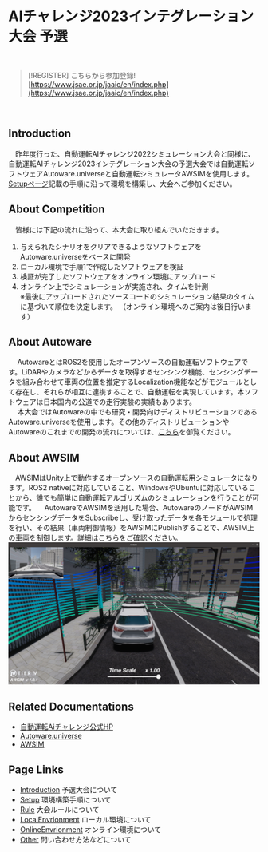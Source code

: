 # AIチャレンジ2023インテグレーション大会 予選

<br>

> [!REGISTER]
> こちらから参加登録!
> [https://www.jsae.or.jp/jaaic/en/index.php](https://www.jsae.or.jp/jaaic/en/index.php)

<br>

## Introduction
&emsp;昨年度行った、自動運転AIチャレンジ2022シミュレーション大会と同様に、自動運転AIチャレンジ2023インテグレーション大会の予選大会では自動運転ソフトウェアAutoware.universeと自動運転シミュレータAWSIMを使用します。[Setupページ](../setup/index.html)記載の手順に沿って環境を構築し、大会へご参加ください。
  
## About Competition
&emsp;皆様には下記の流れに沿って、本大会に取り組んでいただきます。  
1. 与えられたシナリオをクリアできるようなソフトウェアをAutoware.universeをベースに開発  
2. ローカル環境で手順1で作成したソフトウェアを検証  
3. 検証が完了したソフトウェアをオンライン環境にアップロード  
4. オンライン上でシミュレーションが実施され、タイムを計測   
    ※最後にアップロードされたソースコードのシミュレーション結果のタイムに基づいて順位を決定します。
    （オンライン環境へのご案内は後日行います）  


## About Autoware
&emsp; AutowareとはROS2を使用したオープンソースの自動運転ソフトウェアです。LiDARやカメラなどからデータを取得するセンシング機能、センシングデータを組み合わせて車両の位置を推定するLocalization機能などがモジュールとして存在し、それらが相互に連携することで、自動運転を実現しています。本ソフトウェアは日本国内の公道での走行実験の実績もあります。  
&emsp; 本大会ではAutowareの中でも研究・開発向けディストリビューションであるAutoware.universeを使用します。その他のディストリビューションやAutowareのこれまでの開発の流れについては、[こちら](https://autowarefoundation.github.io/autoware-documentation/main/design/autoware-concepts/difference-from-ai-and-auto/)を御覧ください。
  
## About AWSIM
 &emsp;AWSIMはUnity上で動作するオープンソースの自動運転用シミュレータになります。ROS2 nativeに対応していること、WindowsやUbuntuに対応していることから、誰でも簡単に自動運転アルゴリズムのシミュレーションを行うことが可能です。
  &emsp;AutowareでAWSIMを活用した場合、AutowareのノードがAWSIMからセンシングデータをSubscribeし、受け取ったデータを各モジュールで処理を行い、その結果（車両制御情報）をAWSIMにPublishすることで、AWSIM上の車両を制御します。詳細は[こちら](https://github.com/tier4/AWSIM)をご確認ください。
 ![awsim](../images/intro/awsim.png)
 
## Related Documentations
 * [自動運転Aiチャレンジ公式HP](https://www.jsae.or.jp/jaaic/)
 * [Autoware.universe](https://github.com/autowarefoundation/autoware.universe)
 *  [AWSIM](https://github.com/tier4/AWSIM)
 
## Page Links
 * [Introduction](../intro/index.html)  予選大会について
 * [Setup](../setup/index.html)  環境構築手順について
 * [Rule](../rule/index.html)  大会ルールについて
 * [LocalEnvrionment](../local/index.html)  ローカル環境について
 * [OnlineEnvrionment](../online/index.html)  オンライン環境について
 * [Other](../other/index.html)  問い合わせ方法などについて
